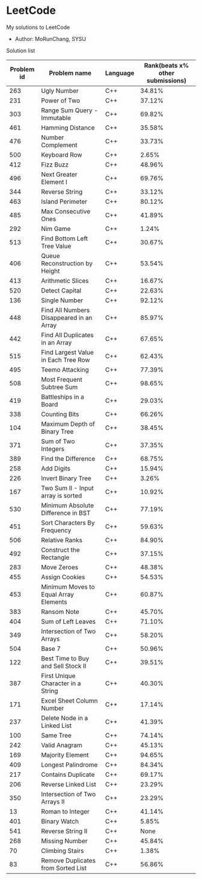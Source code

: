 # LeetCode
My solutions to LeetCode


+ Author: MoRunChang, SYSU


Solution list

Problem id|Problem name|Language|Rank(beats x% other submissions)
---|---|---|---
263|Ugly Number|C++|34.81%
231|Power of Two|C++|37.12%
303|Range Sum Query - Immutable|C++|69.82%
461|Hamming Distance|C++|35.58%
476|Number Complement|C++|33.73%
500|Keyboard Row|C++|2.65%
412|Fizz Buzz|C++|48.96%
496|Next Greater Element I|C++|69.76%
344|Reverse String|C++|33.12%
463|Island Perimeter|C++|80.12%
485|Max Consecutive Ones|C++|41.89%
292|Nim Game|C++|1.24%
513|Find Bottom Left Tree Value|C++|30.67%
406|Queue Reconstruction by Height|C++|53.54%
413|Arithmetic Slices|C++|16.67%
520|Detect Capital|C++|22.63%
136|Single Number|C++|92.12%
448|Find All Numbers Disappeared in an Array|C++|85.97%
442|Find All Duplicates in an Array|C++|67.65%
515|Find Largest Value in Each Tree Row|C++|62.43%
495|Teemo Attacking|C++|77.39%
508|Most Frequent Subtree Sum|C++|98.65%
419|Battleships in a Board|C++|29.03%
338|Counting Bits|C++|66.26%
104|Maximum Depth of Binary Tree|C++|38.45%
371|Sum of Two Integers|C++|37.35%
389|Find the Difference|C++|68.75%
258|Add Digits|C++|15.94%
226|Invert Binary Tree|C++|3.26%
167|Two Sum II - Input array is sorted|C++|10.92%
530|Minimum Absolute Difference in BST|C++|77.19%
451|Sort Characters By Frequency|C++|59.63%
506|Relative Ranks|C++|84.90%
492|Construct the Rectangle|C++|37.15%
283|Move Zeroes|C++|48.38%
455|Assign Cookies|C++|54.53%
453|Minimum Moves to Equal Array Elements|C++|60.87%
383|Ransom Note|C++|45.70%
404|Sum of Left Leaves|C++|71.10%
349|Intersection of Two Arrays|C++|58.20%
504|Base 7|C++|50.96% 
122|Best Time to Buy and Sell Stock II|C++|39.51%
387|First Unique Character in a String|C++|40.30%
171|Excel Sheet Column Number|C++|17.14%
237|Delete Node in a Linked List|C++|41.39%
100|Same Tree|C++|74.14%
242|Valid Anagram|C++|45.13%
169|Majority Element|C++|94.65%
409|Longest Palindrome|C++|84.34%
217|Contains Duplicate|C++|69.17%
206|Reverse Linked List|C++|23.29%
350|Intersection of Two Arrays II|C++|23.29%
13|Roman to Integer|C++|41.14%
401|Binary Watch|C++|5.85%
541|Reverse String II|C++|None
268|Missing Number|C++|45.84%
70|Climbing Stairs|C++|1.38%
83|Remove Duplicates from Sorted List|C++|56.86%





